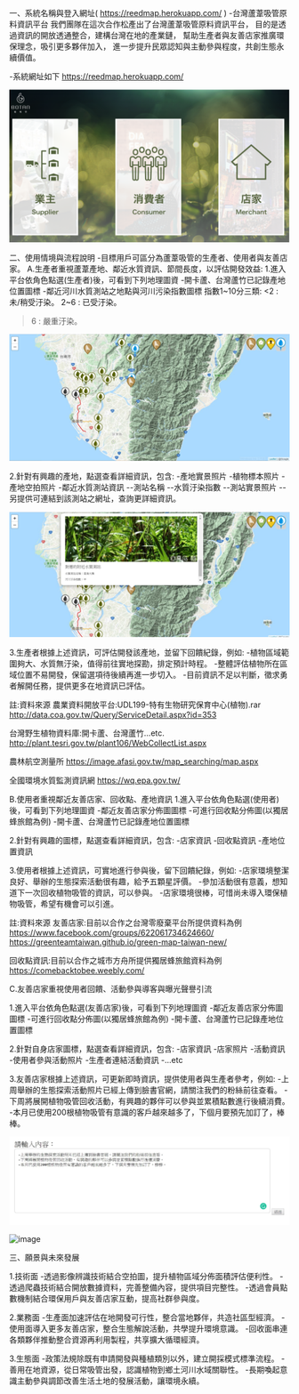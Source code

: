 一、系統名稱與登入網址( https://reedmap.herokuapp.com/ )
-台灣蘆葦吸管原料資訊平台
我們團隊在這次合作松產出了台灣蘆葦吸管原料資訊平台，
目的是透過資訊的開放透通整合，建構台灣在地的產業鏈，
幫助生產者與友善店家推廣環保理念，吸引更多夥伴加入，
進一步提升民眾認知與主動參與程度，共創生態永續價值。

-系統網址如下
https://reedmap.herokuapp.com/

![image](https://github.com/Coopathon2019/08_reedmap/blob/master/ReadMe_Step1.png)

二、使用情境與流程說明
-目標用戶可區分為蘆葦吸管的生產者、使用者與友善店家。
A.生產者重視蘆葦產地、鄰近水質資訊、節間長度，以評估開發效益:
1.進入平台依角色點選(生產者)後，可看到下列地理圖資
-開卡蘆、台灣蘆竹已記錄產地位置圖標
-鄰近河川水質測站之地點與河川污染指數圖標
指數1~10分三類:
<2  : 未/稍受汙染。
2~6 : 已受汙染。
> 6 : 嚴重汙染。


![image](https://github.com/Coopathon2019/08_reedmap/blob/master/ReadMe_Step2.jpg)


2.針對有興趣的產地，點選查看詳細資訊，包含:
-產地實景照片
-植物標本照片
-產地空拍照片
-鄰近水質測站資訊
--測站名稱
--水質汙染指數
--測站實景照片
--另提供可連結到該測站之網址，查詢更詳細資訊。



![image](https://github.com/Coopathon2019/08_reedmap/blob/master/ReadMe_Step3.jpg)

3.生產者根據上述資訊，可評估開發該產地，並留下回饋紀錄，例如:
-植物區域範圍夠大、水質無汙染，值得前往實地探勘，排定預計時程。
-整體評估植物所在區域位置不易開發，保留選項待後續再進一步切入。
-目前資訊不足以判斷，徵求勇者解開任務，提供更多在地資訊已評估。



註:資料來源
農業資料開放平台:UDL199-特有生物研究保育中心(植物).rar
http://data.coa.gov.tw/Query/ServiceDetail.aspx?id=353

台灣野生植物資料庫:開卡蘆、台灣蘆竹...etc.
http://plant.tesri.gov.tw/plant106/WebCollectList.aspx

農林航空測量所
https://image.afasi.gov.tw/map_searching/map.aspx

全國環境水質監測資訊網
https://wq.epa.gov.tw/


B.使用者重視鄰近友善店家、回收點、產地資訊
1.進入平台依角色點選(使用者)後，可看到下列地理圖資
-鄰近友善店家分佈圖圖標
-可進行回收點分佈圖(以獨居蜂旅館為例)
-開卡蘆、台灣蘆竹已記錄產地位置圖標

2.針對有興趣的圖標，點選查看詳細資訊，包含:
-店家資訊
-回收點資訊
-產地位置資訊

3.使用者根據上述資訊，可實地進行參與後，留下回饋紀錄，例如:
-店家環境整潔良好、舉辦的生態探索活動很有趣，給予五顆星評價。
-參加活動很有意義，想知道下一次回收植物吸管的資訊，可以參與。
-店家環境很棒，可惜尚未導入環保植物吸管，希望有機會可以引進。

註:資料來源
友善店家:目前以合作之台灣零廢棄平台所提供資料為例
https://www.facebook.com/groups/622061734624660/
https://greenteamtaiwan.github.io/green-map-taiwan-new/

回收點資訊:目前以合作之城市方舟所提供獨居蜂旅館資料為例
https://comebacktobee.weebly.com/

C.友善店家重視使用者回饋、活動參與導客與曝光聲譽引流

1.進入平台依角色點選(友善店家)後，可看到下列地理圖資
-鄰近友善店家分佈圖圖標
-可進行回收點分佈圖(以獨居蜂旅館為例)
-開卡蘆、台灣蘆竹已記錄產地位置圖標

2.針對自身店家圖標，點選查看詳細資訊，包含:
-店家資訊
-店家照片
-活動資訊
-使用者參與活動照片
-生產者連結活動資訊
-...etc

3.友善店家根據上述資訊，可更新即時資訊，提供使用者與生產者參考，例如:
-上周舉辦的生態探索活動照片已經上傳到臉書官網，請關注我們的粉絲前往查看。
-下周將展開植物吸管回收活動，有興趣的夥伴可以參與並累積點數進行後續消費。
-本月已使用200根植物吸管有意識的客戶越來越多了，下個月要預先加訂了，棒棒。


![image](https://github.com/Coopathon2019/08_reedmap/blob/master/ReadMe_Step4.jpg)


![image](https://github.com/Coopathon2019/08_reedmap/blob/master/ReadMe_Step5_Thanksyou.png)


三、願景與未來發展

1.技術面
-透過影像辨識技術結合空拍圖，提升植物區域分佈面積評估便利性。
-透過爬蟲技術結合開放數據資料，完善整備內容，提供項目完整性。
-透過會員點數機制結合環保用戶與友善店家互動，提高社群參與度。


2.業務面
-生產面加速評估在地開發可行性，整合當地夥伴，共造社區型經濟。
-使用面導入更多友善店家，整合生態解說活動，共學提升環境意識。
-回收面串連各類夥伴推動整合資源再利用製程，共享擴大循環經濟。


3.生態面
-政策法規除既有申請開發與種植類別以外，建立開採模式標準流程。
-善用在地資源，從日常吸管出發，認識植物到鄉土河川水域關聯性。
-長期喚起意識主動參與調節改善生活土地的發展活動，讓環境永續。
